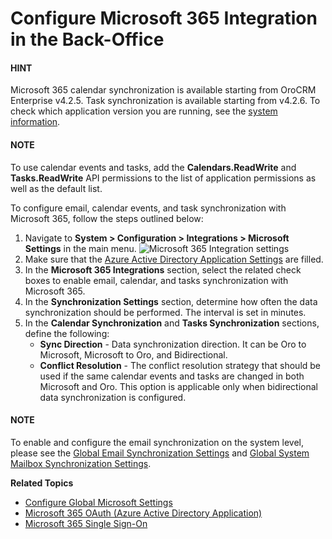 <a id="user-guide-integrations-microsoft"></a>

# Configure Microsoft 365 Integration in the Back-Office

#### HINT
Microsoft 365 calendar synchronization is available starting from OroCRM Enterprise v4.2.5. Task synchronization is available starting from v4.2.6. To check which application version you are running, see the [system information](../../../../system-information/index.md#system-information).

#### NOTE
To use calendar events and tasks, add the **Calendars.ReadWrite** and **Tasks.ReadWrite** API permissions to the list of application permissions as well as the default list.

To configure email, calendar events, and task synchronization with Microsoft 365, follow the steps outlined below:

1. Navigate to **System > Configuration > Integrations > Microsoft Settings** in the main menu.
   ![Microsoft 365 Integration settings](user/img/system/config_system/microsoft-sync-settings.png)
2. Make sure that the [Azure Active Directory Application Settings](microsoft-oauth-azure.md#user-guide-integrations-azure-oauth) are filled.
3. In the **Microsoft 365 Integrations** section, select the related check boxes to enable email, calendar, and tasks synchronization with Microsoft 365.
4. In the **Synchronization Settings** section, determine how often the data synchronization should be performed. The interval is set in minutes.
5. In the **Calendar Synchronization** and **Tasks Synchronization** sections, define the following:
   * **Sync Direction** - Data synchronization direction. It can be Oro to Microsoft, Microsoft to Oro, and Bidirectional.
   * **Conflict Resolution** - The conflict resolution strategy that should be used if the same calendar events and tasks are changed in both Microsoft and Oro. This option is applicable only when bidirectional data synchronization is configured.

#### NOTE
To enable and configure the email synchronization on the system level, please see the [Global Email Synchronization Settings](../../general-setup/global-email.md#doc-email-configuration) and [Global System Mailbox Synchronization Settings](../../general-setup/global-email.md#admin-configuration-system-mailboxes-global).

**Related Topics**

* [Configure Global Microsoft Settings](index.md#configuration-integrations-microsoft)
* [Microsoft 365 OAuth (Azure Active Directory Application)](microsoft-oauth-azure.md#user-guide-integrations-azure-oauth)
* [Microsoft 365 Single Sign-On](microsoft-single-sign-on.md#user-guide-integrations-microsoft-single-sign-on)
